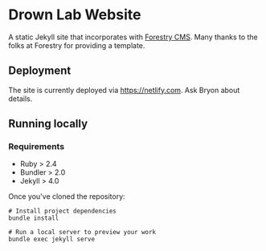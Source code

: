 # Drown Lab Website

A static Jekyll site that incorporates with [Forestry CMS](https://forestry.io). Many thanks to the folks at Forestry for providing a template.

## Deployment

The site is currently deployed via <https://netlify.com>. Ask Bryon about details.

## Running locally

### Requirements

- Ruby > 2.4
- Bundler > 2.0
- Jekyll > 4.0

Once you've cloned the repository:

```{bash}
# Install project dependencies
bundle install

# Run a local server to preview your work 
bundle exec jekyll serve
```
